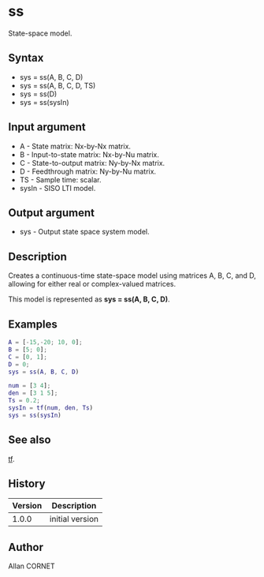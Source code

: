 # ss

State-space model.

## Syntax

- sys = ss(A, B, C, D)
- sys = ss(A, B, C, D, TS)
- sys = ss(D)
- sys = ss(sysIn)

## Input argument

- A - State matrix: Nx-by-Nx matrix.
- B - Input-to-state matrix: Nx-by-Nu matrix.
- C - State-to-output matrix: Ny-by-Nx matrix.
- D - Feedthrough matrix: Ny-by-Nu matrix.
- TS - Sample time: scalar.
- sysIn - SISO LTI model.

## Output argument

- sys - Output state space system model.

## Description

  <p>Creates a continuous-time state-space model using matrices A, B, C, and D, allowing for either real or complex-valued matrices.</p>
  <p>This model is represented as <b>sys = ss(A, B, C, D)</b>.</p>

## Examples

```matlab
A = [-15,-20; 10, 0];
B = [5; 0];
C = [0, 1];
D = 0;
sys = ss(A, B, C, D)
```

```matlab
num = [3 4];
den = [3 1 5];
Ts = 0.2;
sysIn = tf(num, den, Ts)
sys = ss(sysIn)
```

## See also

[tf](tf.md).

## History

| Version | Description     |
| ------- | --------------- |
| 1.0.0   | initial version |

## Author

Allan CORNET
